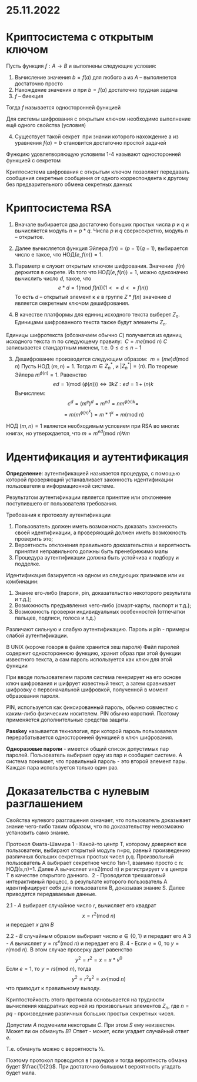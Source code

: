 # 25.11.2022
# Криптосистема с открытым ключом

Пусть функция $f : A \to B$ и выполнены следующие условия:
1. Вычисление значения $b = f(a)$ для любого а из $А$ – выполняется достаточно просто
2. Нахождение значения $а$ при $b = f(a)$ достаточно трудная задача
3. $f$ – биекция

Тогда $f$ называется односторонней функцией

Для системы шифрования с открытым ключом необходимо выполнение ещё одного свойства (условия)

4. Существует такой секрет  при знании которого нахождение a из уравнения $f(a) = b$ становится достаточно простой задачей

Функцию удовлетворяющую условиям 1-4 называют односторонней функцией с секретом

Криптосистема шифрования с открытым ключом позволяет передавать сообщения секретные сообщения от одного корреспондента к другому без предварительного обмена секретных данных

# Криптосистема RSA
1. Вначале выбирается два достаточно больших простых числа $p$ и $q$ и вычисляется модуль $n = p * q$. Числа $p$ и $q$ сверхсекретно, модуль $n$ – открытое.
2. Далее вычисляется функция Эйлера $f(n) = (p-1)(q-1)$, выбирается число е такое, что $\text{НОД} (е, f(n)) = 1$.
3. Параметр е служит открытым ключом шифрования. Значение  $f(n)$ держится в секрете. Из того что $\text{НОД}(e, f(n)) = 1$, можно однозначно вычислить число $d$, такое, что 
$$
e * d = 1 (\text{mod } f(n)) (1 <= d <= f(n))
$$
То есть $d$ – открытый элемент к $е$ в группе $Z*f(n)$ значение $d$ является секретным ключом дешифрования.


2. В качестве платформы для единиц исходного текста выберет $Z_{n}$. Единицами шифрованного текста также будут элементы $Z_{n}$.

Единицы шифротекста (обозначаем обычно $C$) получается из единиц исходного текста m по следующему правилу: 
$С=me(\text{mod } n)$
$C$ записывается стандартным именем, т.е. $0\leq c\leq n-1$

3. Дешифрование производится следующим образом: 
$m=(me)d(\text{mod } n)$
Пусть $\text{НОД }(m,n)=1$. Тогда $m\in Z_{n}^{*}$, и $|Z_{n}^{*}|=(n)$. По теореме Эйлера $m^{\phi(n)}=1$. Равенство
$$
ed=1(\text{mod } (\phi(n))) \iff \exists kZ:ed=1+(n)k
$$Вычисляем:
$$
c^{d}=(m^{e})^{d}=m^{ed}=nm^{\phi(n)k}=
$$
$$
=m(m^{\phi(n)^k})=m*1^k=m(\text{mod } n)
$$

$\text{НОД }(m,n)=1$ является необходимым условием при RSA во многих книгах, но утверждается, что $m=m^{ed}(\text{mod } n) \forall m$

# Идентификация и аутентификация

**Определение**: аутентификацией называется процедура, с помощью которой проверяющий устанавливает законность идентификации пользователя в информационной системе.

Результатом аутентификации является принятие или отклонение поступившего от пользователя требования.

Требования к протоколу аутентификации
1. Пользователь должен иметь возможность доказать законность своей идентификации, а проверяющий должен иметь возможность проверить это;
2. Вероятность отклонения правильного доказательства и вероятность принятия неправильного должны быть пренебрежимо малы
3. Процедура аутентификации должна быть устойчива к подбору и подделке.

Идентификация базируется на одном из следующих признаков или их комбинации:
1. Знание его-либо (пароля, pin, доказательство некоторого результата и т.д.);
2. Возможность предъявления чего-либо (смарт-карты, паспорт и т.д.);
3. Возможность проверки индивидуальных особенностей (отпечатки пальцев, подписи, голоса и т.д.)

Различают сильную и слабую аутентификацию. Пароль и pin - примеры слабой аутентификации.

В UNIX
(короче говоря в файле хранится хеш пароля)
Файл паролей содержит одностороннюю функцию, хранит образ при этой функции известного текста, а сам пароль используется как ключ для этой функции

При вводе пользователем пароля система генерирует на его основе ключ шифрования и шифрует известный текст, а затем сравнивает шифровку с первоначальной шифровкой, полученной в момент образования пароля. 

PIN, используется как фиксированный пароль, обычно совместно с каким-либо физическим носителем. PIN обычно короткий. Поэтому применяется дополнительные средства защиты.

**Passkey** называется технология, при которой пароль пользователя перерабатывается односторонней функцией в ключ шифрования. 

**Одноразовые пароли** - имеется общий список допустимых пар паролей. Пользователь выбирает одну из пар и сообщает системе. А система понимает, что правильный пароль - это второй элемент пары. Каждая пара используется только один раз.

# Доказательства с нулевым разглашением

Свойства нулевого разглашения означает, что пользователь доказывает знание чего-либо таким образом, что по доказательству невозможно установить само знание.

Протокол Фиата-Шамира
1 - Какой-то центр T, которому доверяют все пользователи, выбирают открытый модуль n=pq, равный произведению различных больших секретных простых чисел p,q. Произвольный пользователь A выбирает секретное число 1sn-1, взаимно просто с n: НОД(s,n)=1. Далее A вычисляет v=s2(mod n) и регистрирует v в центре T в качестве открытого данного. 
2 - Проводится трехшаговый интерактивный процесс, в результате которого пользователь A идентифицирует себя для пользователя B, доказывая знание S. Далее приводятся передаваемые данные.

2.1 - $A$ выбирает случайное число $r$, вычисляет его квадрат
$$
x=r^2(\text{mod }n)
$$
и передает $x$ для $B$

2.2 - $B$ случайным образом выбирает число $e \in \{0,1\}$ и передает его $A$
3 - $A$ вычисляет $y=rs^e(\text{mod }n)$ и передает его $B$.
4 - Если $e=0$, то $y=r(\text{mod }n)$. В этом случае проверку дает равенство 
$$
y^2=r^2=x=x*v^0
$$Если $e=1$, то $y=rs(\text{mod }n)$, тогда 
$$
y^2=r^2s^2=xv(\text{mod }n)
$$ что приводит к правильному выводу.

Криптостойкость этого протокола основывается на трудности вычисления квадратных корней из произвольных элементов $Z_{n}$, где $n=pq$ - произведение различных больших простых секретных чисел.

Допустим $A$ подменили некоторым $C$. При этом $S$ ему неизвестен. Может ли он обмануть $B$? Ответ - может, если угадает случайный ответ $e$.

Т.е. обмануть можно с вероятность ½. 

Поэтому протокол проводится в $t$ раундов и тогда вероятность обмана будет $\frac{1}{2t}$. При достаточно большом t вероятность угадать будет мала.

